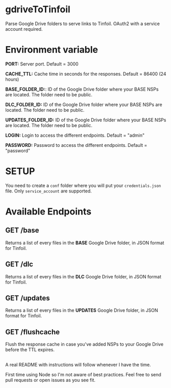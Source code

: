 # gdriveToTinfoil

Parse Google Drive folders to serve links to Tinfoil. OAuth2 with a service account required.

# Environment variable
**PORT:** Server port. Default = 3000

**CACHE_TTL:** Cache time in seconds for the responses. Default = 86400 (24 hours)

**BASE_FOLDER_ID:**: ID of the Google Drive folder where your BASE NSPs are located. The folder need to be public.

**DLC_FOLDER_ID:** ID of the Google Drive folder where your BASE NSPs are located. The folder need to be public.

**UPDATES_FOLDER_ID:** ID of the Google Drive folder where your BASE NSPs are located. The folder need to be public.

**LOGIN:** Login to access the different endpoints. Default = "admin"

**PASSWORD:** Password to access the different endpoints. Default = "password"

# SETUP

You need to create a `conf` folder where you will put your `credentials.json` file. Only `service_account` are supported.

# Available Endpoints

## GET /base

Returns a list of every files in the **BASE** Google Drive folder, in JSON format for Tinfoil.

## GET /dlc

Returns a list of every files in the **DLC** Google Drive folder, in JSON format for Tinfoil.

## GET /updates

Returns a list of every files in the **UPDATES** Google Drive folder, in JSON format for Tinfoil.

## GET /flushcache

Flush the response cache in case you've added NSPs to your Google Drive before the TTL expires.
##
A real README with instructions will follow whenever I have the time.

First time using Node so I'm not aware of best practices. Feel free to send pull requests or open issues as you see fit.
